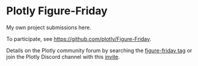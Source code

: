 # Plotly Figure-Friday

My own project submissions here.


To participate, see https://github.com/plotly/Figure-Friday.

Details on the Plotly community forum by searching the [figure-friday tag](https://community.plotly.com/tag/figure-friday) or join the Plotly Discord channel with this [invite](https://discord.gg/EgwNsw3Z).